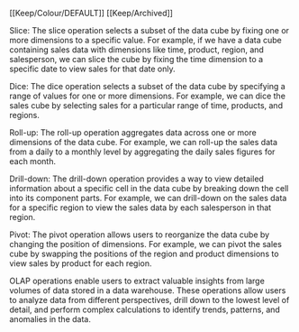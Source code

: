 [[Keep/Colour/DEFAULT]] [[Keep/Archived]] 

Slice: The slice operation selects a subset of the data cube by fixing one or more dimensions to a specific value. For example, if we have a data cube containing sales data with dimensions like time, product, region, and salesperson, we can slice the cube by fixing the time dimension to a specific date to view sales for that date only.

Dice: The dice operation selects a subset of the data cube by specifying a range of values for one or more dimensions. For example, we can dice the sales cube by selecting sales for a particular range of time, products, and regions.

Roll-up: The roll-up operation aggregates data across one or more dimensions of the data cube. For example, we can roll-up the sales data from a daily to a monthly level by aggregating the daily sales figures for each month.

Drill-down: The drill-down operation provides a way to view detailed information about a specific cell in the data cube by breaking down the cell into its component parts. For example, we can drill-down on the sales data for a specific region to view the sales data by each salesperson in that region.

Pivot: The pivot operation allows users to reorganize the data cube by changing the position of dimensions. For example, we can pivot the sales cube by swapping the positions of the region and product dimensions to view sales by product for each region.

OLAP operations enable users to extract valuable insights from large volumes of data stored in a data warehouse. These operations allow users to analyze data from different perspectives, drill down to the lowest level of detail, and perform complex calculations to identify trends, patterns, and anomalies in the data.
